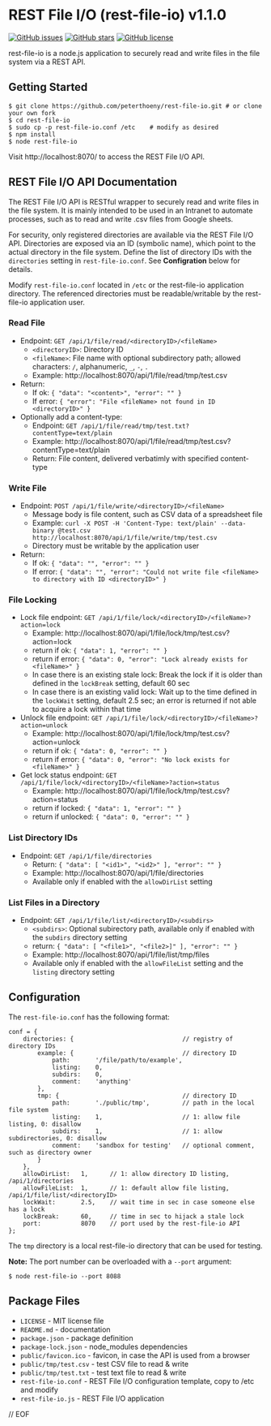# REST File I/O (rest-file-io) v1.1.0

[![GitHub issues](https://img.shields.io/github/issues/peterthoeny/rest-file-io)](https://github.com/peterthoeny/rest-file-io/issues)
[![GitHub stars](https://img.shields.io/github/stars/peterthoeny/rest-file-io)](https://github.com/peterthoeny/rest-file-io/stargazers)
[![GitHub license](https://img.shields.io/github/license/peterthoeny/rest-file-io)](https://github.com/peterthoeny/rest-file-io/blob/master/LICENSE)

rest-file-io is a node.js application to securely read and write files in the file system via a REST API.

## Getting Started

```
$ git clone https://github.com/peterthoeny/rest-file-io.git # or clone your own fork
$ cd rest-file-io
$ sudo cp -p rest-file-io.conf /etc    # modify as desired
$ npm install
$ node rest-file-io
```

Visit http://localhost:8070/ to access the REST File I/O API.

## REST File I/O API Documentation

The REST File I/O API is RESTful wrapper to securely read and write files in the file system. It is mainly intended to be used in an Intranet to automate processes, such as to read and write .csv files from Google sheets.

For security, only registered directories are available via the REST File I/O API. Directories are exposed via an ID (symbolic name), which point to the actual directory in the file system. Define the list of directory IDs with the `directories` setting in `rest-file-io.conf`. See **Configration** below for details.

Modify `rest-file-io.conf` located in `/etc` or the rest-file-io application directory. The referenced directories must be readable/writable by the rest-file-io application user.

### Read File

- Endpoint: `GET /api/1/file/read/<directoryID>/<fileName>`
  - `<directoryID>`: Directory ID
  - `<fileName>`: File name with optional subdirectory path; allowed characters: `/`, alphanumeric, `_`, `-`, `.`
  - Example: http://localhost:8070/api/1/file/read/tmp/test.csv
- Return:
  - If ok: `{ "data": "<content>", "error": "" }`
  - If error: `{ "error": "File <fileName> not found in ID <directoryID>" }`
- Optionally add a content-type:
  - Endpoint: `GET /api/1/file/read/tmp/test.txt?contentType=text/plain`
  - Example: http://localhost:8070/api/1/file/read/tmp/test.csv?contentType=text/plain
  - Return: File content, delivered verbatimly with specified content-type

### Write File

- Endpoint: `POST /api/1/file/write/<directoryID>/<fileName>`
  - Message body is file content, such as CSV data of a spreadsheet file
  - Example: `curl -X POST -H 'Content-Type: text/plain' --data-binary @test.csv http://localhost:8070/api/1/file/write/tmp/test.csv`
  - Directory must be writable by the application user
- Return:
  - If ok:    `{ "data": "", "error": "" }`
  - If error: `{ "data": "", "error": "Could not write file <fileName> to directory with ID <directoryID>" }`

### File Locking

- Lock file endpoint: `GET /api/1/file/lock/<directoryID>/<fileName>?action=lock`
  - Example: http://localhost:8070/api/1/file/lock/tmp/test.csv?action=lock
  - return if ok:    `{ "data": 1, "error": "" }`
  - return if error: `{ "data": 0, "error": "Lock already exists for <fileName>" }`
  - In case there is an existing stale lock: Break the lock if it is older than defined in the `lockBreak` setting, default 60 sec
  - In case there is an existing valid lock: Wait up to the time defined in the `lockWait` setting, default 2.5 sec; an error is returned if not able to acquire a lock within that time
- Unlock file endpoint: `GET /api/1/file/lock/<directoryID>/<fileName>?action=unlock`
  - Example: http://localhost:8070/api/1/file/lock/tmp/test.csv?action=unlock
  - return if ok:    `{ "data": 0, "error": "" }`
  - return if error: `{ "data": 0, "error": "No lock exists for <fileName>" }`
- Get lock status endpoint: `GET /api/1/file/lock/<directoryID>/<fileName>?action=status`
  - Example: http://localhost:8070/api/1/file/lock/tmp/test.csv?action=status
  - return if locked:   `{ "data": 1, "error": "" }`
  - return if unlocked: `{ "data": 0, "error": "" }`

### List Directory IDs

- Endpoint: `GET /api/1/file/directories`
  - Return: `{ "data": [ "<id1>", "<id2>" ], "error": "" }`
  - Example: http://localhost:8070/api/1/file/directories
  - Available only if enabled with the `allowDirList` setting

### List Files in a Directory

- Endpoint: `GET /api/1/file/list/<directoryID>/<subdirs>`
  - `<subdirs>`: Optional subirectory path, available only if enabled with the `subdirs` directory setting
  - return: `{ "data": [ "<file1>", "<file2>]" ], "error": "" }`
  - Example: http://localhost:8070/api/1/file/list/tmp/files
  - Available only if enabled with the `allowFileList` setting and the `listing` directory setting

## Configuration

The `rest-file-io.conf` has the following format:
```
conf = {
    directories: {                              // registry of directory IDs
        example: {                              // directory ID
            path:       '/file/path/to/example',
            listing:    0,
            subdirs:    0,
            comment:    'anything'
        },
        tmp: {                                  // directory ID
            path:       './public/tmp',         // path in the local file system
            listing:    1,                      // 1: allow file listing, 0: disallow
            subdirs:    1,                      // 1: allow subdirectories, 0: disallow
            comment:    'sandbox for testing'   // optional comment, such as directory owner
        }
    },
    allowDirList:   1,      // 1: allow directory ID listing, /api/1/directories
    allowFileList:  1,      // 1: default allow file listing, /api/1/file/list/<directoryID>
    lockWait:       2.5,    // wait time in sec in case someone else has a lock
    lockBreak:      60,     // time in sec to hijack a stale lock
    port:           8070    // port used by the rest-file-io API
};
```

The `tmp` directory is a local rest-file-io directory that can be used for testing.

**Note:** The port number can be overloaded with a `--port` argument:
```
$ node rest-file-io --port 8088
```

## Package Files

- `LICENSE` - MIT license file
- `README.md` - documentation
- `package.json` - package definition
- `package-lock.json` - node_modules dependencies
- `public/favicon.ico` - favicon, in case the API is used from a browser
- `public/tmp/test.csv` - test CSV file to read & write
- `public/tmp/test.txt` - test text file to read & write
- `rest-file-io.conf` - REST File I/O configuration template, copy to /etc and modify
- `rest-file-io.js` - REST File I/O application

// EOF
